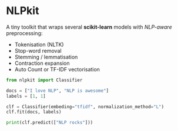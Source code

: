 # NLPkit

A tiny toolkit that wraps several **scikit-learn** models with
*NLP-aware* preprocessing:

* Tokenisation (NLTK)
* Stop-word removal
* Stemming / lemmatisation
* Contraction expansion
* Auto Count or TF-IDF vectorisation

```python
from nlpkit import Classifier

docs = ["I love NLP", "NLP is awesome"]
labels = [1, 1]

clf = Classifier(embeding="tfidf", normalization_method="L")
clf.fit(docs, labels)

print(clf.predict(["NLP rocks"]))
